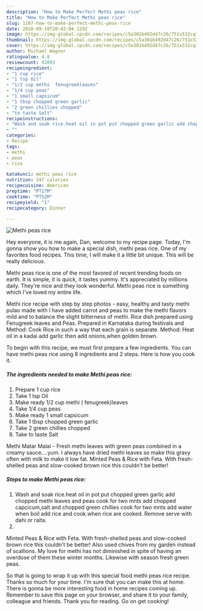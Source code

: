 ```yaml
---
description: "How to Make Perfect Methi peas rice"
title: "How to Make Perfect Methi peas rice"
slug: 1107-how-to-make-perfect-methi-peas-rice
date: 2020-09-10T20:42:04.129Z
image: https://img-global.cpcdn.com/recipes/c5a301b492d47c26/751x532cq70/methi-peas-rice-recipe-main-photo.jpg
thumbnail: https://img-global.cpcdn.com/recipes/c5a301b492d47c26/751x532cq70/methi-peas-rice-recipe-main-photo.jpg
cover: https://img-global.cpcdn.com/recipes/c5a301b492d47c26/751x532cq70/methi-peas-rice-recipe-main-photo.jpg
author: Michael Wagner
ratingvalue: 4.8
reviewcount: 42093
recipeingredient:
- "1 cup rice"
- "1 tsp Oil"
- "1/2 cup methi  fenugreekleaves"
- "1/4 cup peas"
- "1 small capsicum"
- "1 tbsp chopped green garlic"
- "2 green chillies chopped"
- "to taste Salt"
recipeinstructions:
- "Wash and soak rice.heat oil in pot put chopped green garlic add chopped methi leaves and peas cook for two mnts add chopped capcicum,salt and chopped green chillies cook for two mnts add water when boil add rice and cook.when rice are cooked. Remove serve with dahi or raita."
- ""
categories:
- Recipe
tags:
- methi
- peas
- rice

katakunci: methi peas rice 
nutrition: 247 calories
recipecuisine: American
preptime: "PT17M"
cooktime: "PT52M"
recipeyield: "1"
recipecategory: Dinner

---
```



![Methi peas rice](https://img-global.cpcdn.com/recipes/c5a301b492d47c26/751x532cq70/methi-peas-rice-recipe-main-photo.jpg)

Hey everyone, it is me again, Dan, welcome to my recipe page. Today, I'm gonna show you how to make a special dish, methi peas rice. One of my favorites food recipes. This time, I will make it a little bit unique. This will be really delicious.

Methi peas rice is one of the most favored of recent trending foods on earth. It is simple, it is quick, it tastes yummy. It's appreciated by millions daily. They're nice and they look wonderful. Methi peas rice is something which I've loved my entire life.

Methi rice recipe with step by step photos - easy, healthy and tasty methi pulao made with I have added carrot and peas to make the methi flavors mild and to balance the slight bitterness of methi. Rice dish prepared using Fenugreek leaves and Peas. Prepared in Karnataka during festivals and Method: Cook Rice in such a way that each grain is separate. Method: Heat oil in a kadai add garlic then add onions,when golden brown.


To begin with this recipe, we must first prepare a few ingredients. You can have methi peas rice using 8 ingredients and 2 steps. Here is how you cook it.

<!--inarticleads1-->

##### The ingredients needed to make Methi peas rice:

1. Prepare 1 cup rice
1. Take 1 tsp Oil
1. Make ready 1/2 cup methi ( fenugreek)leaves
1. Take 1/4 cup peas
1. Make ready 1 small capsicum
1. Take 1 tbsp chopped green garlic
1. Take 2 green chillies chopped
1. Take to taste Salt


Methi Matar Malai - Fresh methi leaves with green peas combined in a creamy sauce….yum. I always have dried methi leaves so make this gravy often with milk to make it low fat. Minted Peas &amp; Rice with Feta. With fresh-shelled peas and slow-cooked brown rice this couldn&#39;t be better! 

<!--inarticleads2-->

##### Steps to make Methi peas rice:

1. Wash and soak rice.heat oil in pot put chopped green garlic add chopped methi leaves and peas cook for two mnts add chopped capcicum,salt and chopped green chillies cook for two mnts add water when boil add rice and cook.when rice are cooked. Remove serve with dahi or raita.
1. 


Minted Peas &amp; Rice with Feta. With fresh-shelled peas and slow-cooked brown rice this couldn&#39;t be better! Also used chives from my garden instead of scallions. My love for methi has not diminished in spite of having an overdose of them these winter months. Likewise with season fresh green peas. 

So that is going to wrap it up with this special food methi peas rice recipe. Thanks so much for your time. I'm sure that you can make this at home. There is gonna be more interesting food in home recipes coming up. Remember to save this page on your browser, and share it to your family, colleague and friends. Thank you for reading. Go on get cooking!

